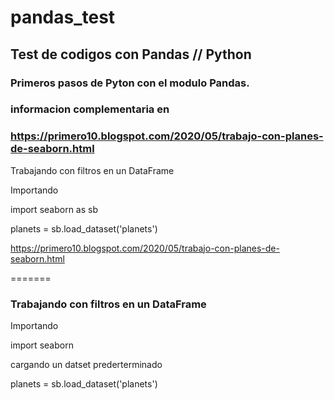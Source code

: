 # pandas_test
## Test de codigos con Pandas // Python
### Primeros pasos de Pyton con el modulo Pandas.
### informacion complementaria en 
### https://primero10.blogspot.com/2020/05/trabajo-con-planes-de-seaborn.html

Trabajando con filtros en un DataFrame

Importando 

import seaborn as sb

planets = sb.load_dataset('planets')

https://primero10.blogspot.com/2020/05/trabajo-con-planes-de-seaborn.html


=======
### Trabajando con filtros en un DataFrame

Importando 

import seaborn

cargando un datset prederterminado

planets = sb.load_dataset('planets')

